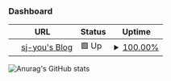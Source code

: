 ### Dashboard

| URL | Status | Uptime |
| --- | ------ | ------ |
| <img alt="" src="https://favicons.githubusercontent.com/sangjunyou.github.io" height="13"> [sj-you's Blog](https://sangjunyou.github.io) | 🟩 Up | <details><summary><a href="https://SangjunYou.github.io/upptime/history/sangjun-you-s-blog">100.00%</a></summary><a href="https://SangjunYou.github.io/upptime/history/sangjun-you-s-blog"><img alt="All-time uptime 100.00%" src="https://img.shields.io/endpoint?url=https%3A%2F%2Fraw.githubusercontent.com%2FSangjunYou%2Fupptime%2FHEAD%2Fapi%2Fsangjun-you-s-blog%2Fuptime.json"></a><br><a href="https://SangjunYou.github.io/upptime/history/sangjun-you-s-blog"><img alt="24-hour uptime 100.00%" src="https://img.shields.io/endpoint?url=https%3A%2F%2Fraw.githubusercontent.com%2FSangjunYou%2Fupptime%2FHEAD%2Fapi%2Fsangjun-you-s-blog%2Fuptime-day.json"></a><br><a href="https://SangjunYou.github.io/upptime/history/sangjun-you-s-blog"><img alt="7-day uptime 100.00%" src="https://img.shields.io/endpoint?url=https%3A%2F%2Fraw.githubusercontent.com%2FSangjunYou%2Fupptime%2FHEAD%2Fapi%2Fsangjun-you-s-blog%2Fuptime-week.json"></a><br><a href="https://SangjunYou.github.io/upptime/history/sangjun-you-s-blog"><img alt="30-day uptime 100.00%" src="https://img.shields.io/endpoint?url=https%3A%2F%2Fraw.githubusercontent.com%2FSangjunYou%2Fupptime%2FHEAD%2Fapi%2Fsangjun-you-s-blog%2Fuptime-month.json"></a><br><a href="https://SangjunYou.github.io/upptime/history/sangjun-you-s-blog"><img alt="1-year uptime 100.00%" src="https://img.shields.io/endpoint?url=https%3A%2F%2Fraw.githubusercontent.com%2FSangjunYou%2Fupptime%2FHEAD%2Fapi%2Fsangjun-you-s-blog%2Fuptime-year.json"></a></details>

![Anurag's GitHub stats](https://github-readme-stats.vercel.app/api?username=sj-you&show_icons=true&theme=dark)


<!--
**SangjunYou/SangjunYou** is a ✨ _special_ ✨ repository because its `README.md` (this file) appears on your GitHub profile.

Here are some ideas to get you started:

- 🔭 I’m currently working on ...
- 🌱 I’m currently learning ...
- 👯 I’m looking to collaborate on ...
- 🤔 I’m looking for help with ...
- 💬 Ask me about ...
- 📫 How to reach me: ...
- 😄 Pronouns: ...
- ⚡ Fun fact: ...
-->
